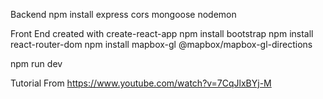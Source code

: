Backend
npm install express cors mongoose nodemon

Front End
created with create-react-app
npm install bootstrap
npm install react-router-dom
npm install mapbox-gl @mapbox/mapbox-gl-directions

npm run dev



Tutorial From 
https://www.youtube.com/watch?v=7CqJlxBYj-M
